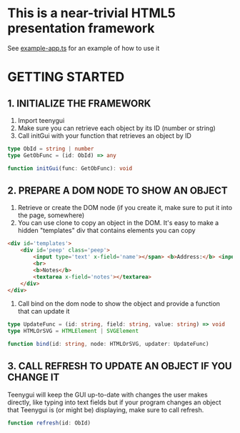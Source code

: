 # This is a near-trivial HTML5 presentation framework

See [example-app.ts](example-app.ts) for an example of how to use it

# GETTING STARTED
## 1. INITIALIZE THE FRAMEWORK
1. Import teenygui
1. Make sure you can retrieve each object by its ID (number or string)
1. Call initGui with your function that retrieves an object by ID
```Typescript
type ObId = string | number
type GetObFunc = (id: ObId) => any

function initGui(func: GetObFunc): void
```

## 2. PREPARE A DOM NODE TO SHOW AN OBJECT
1. Retrieve or create the DOM node (if you create it, make sure to put it into the page, somewhere)
1. You can use clone to copy an object in the DOM. It's easy to make a hidden "templates" div that contains elements you can copy
```HTML
<div id='templates'>
    <div id='peep' class='peep'>
        <input type='text' x-field='name'></span> <b>Address:</b> <input type='text' x-field='address'></span> <i class="fas fa-window-close" name='close'></i>
        <br>
        <b>Notes</b>
        <textarea x-field='notes'></textarea>
    </div>
</div>
```
1. Call bind on the dom node to show the object and provide a function that can update it
```Typescript
type UpdateFunc = (id: string, field: string, value: string) => void
type HTMLOrSVG = HTMLElement | SVGElement

function bind(id: string, node: HTMLOrSVG, updater: UpdateFunc)
```

## 3. CALL REFRESH TO UPDATE AN OBJECT IF YOU CHANGE IT
Teenygui will keep the GUI up-to-date with changes the user makes directly, like typing into text fields but if your program changes an object that Teenygui is (or might be) displaying, make sure to call refresh.
```Typescript
function refresh(id: ObId)
```
